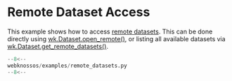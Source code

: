 # Remote Dataset Access

This example shows how to access [remote datasets](../../api/webknossos/dataset/dataset.md#RemoteDataset). This can be done directly using [wk.Dataset.open_remote()](../../api/webknossos/dataset/dataset.md#Dataset.open_remote), or listing all available datasets via [wk.Dataset.get_remote_datasets()](../../api/webknossos/dataset/dataset.md#Dataset.get_remote_datasets).

```python
--8<--
webknossos/examples/remote_datasets.py
--8<--
```
